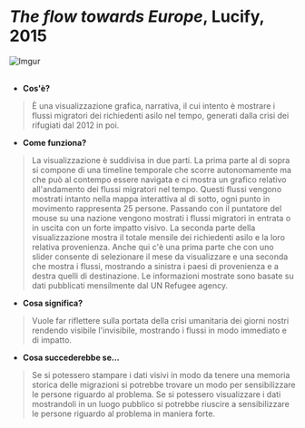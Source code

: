 # ***The flow towards Europe***, Lucify, 2015
![Imgur](https://imgur.com/UYSKhGO)<br><br>
- **Cos'è?**
>È una visualizzazione grafica, narrativa, il cui intento è mostrare i flussi migratori dei richiedenti asilo nel tempo, generati dalla crisi dei rifugiati dal 2012 in poi.
- **Come funziona?**
>La visualizzazione è suddivisa in due parti. La prima parte al di sopra si compone di una timeline temporale che scorre autonomamente ma che può al contempo essere navigata e ci mostra un grafico relativo all'andamento dei flussi migratori nel tempo. Questi flussi vengono mostrati intanto nella mappa interattiva al di sotto, ogni punto in movimento rappresenta 25 persone. Passando con il puntatore del mouse su una nazione vengono mostrati i flussi migratori in entrata o in uscita con un forte impatto visivo.
La seconda parte della visualizzazione mostra il totale mensile dei richiedenti asilo e la loro relativa provenienza. Anche qui c'è una prima parte che con uno slider consente di selezionare il mese da visualizzare e una seconda che mostra i flussi, mostrando a sinistra i paesi di provenienza e a destra quelli di destinazione. Le informazioni mostrate sono basate su dati pubblicati mensilmente dal UN Refugee agency.
- **Cosa significa?**
> Vuole far riflettere sulla portata della crisi umanitaria dei giorni nostri rendendo visibile l'invisibile, mostrando i flussi in modo immediato e di impatto.
- **Cosa succederebbe se...**
>Se si potessero stampare i dati visivi in modo da tenere una memoria storica delle migrazioni si potrebbe trovare un modo per sensibilizzare le persone riguardo al problema.
>Se si potessero visualizzare i dati mostrandoli in un luogo pubblico si potrebbe riuscire a sensibilizzare le persone riguardo al problema in maniera forte.
